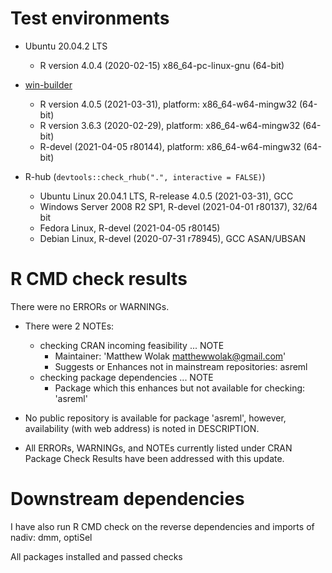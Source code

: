 # Test environments
  - Ubuntu 20.04.2 LTS
    - R version 4.0.4 (2020-02-15) x86_64-pc-linux-gnu (64-bit)

  - [win-builder](https://win-builder.r-project.org/)
    - R version 4.0.5 (2021-03-31), platform: x86_64-w64-mingw32 (64-bit)
    - R version 3.6.3 (2020-02-29), platform: x86_64-w64-mingw32 (64-bit)
    - R-devel (2021-04-05 r80144), platform: x86_64-w64-mingw32 (64-bit) 
    
  - R-hub (`devtools::check_rhub(".", interactive = FALSE)`)
    - Ubuntu Linux 20.04.1 LTS, R-release 4.0.5 (2021-03-31), GCC
    - Windows Server 2008 R2 SP1, R-devel (2021-04-01 r80137), 32/64 bit
    - Fedora Linux, R-devel (2021-04-05 r80145)
    - Debian Linux, R-devel (2020-07-31 r78945), GCC ASAN/UBSAN

# R CMD check results
There were no ERRORs or WARNINGs.

  - There were 2 NOTEs:

    - checking CRAN incoming feasibility ... NOTE
        - Maintainer: 'Matthew Wolak <matthewwolak@gmail.com>'
        - Suggests or Enhances not in mainstream repositories: asreml
    - checking package dependencies ... NOTE
        - Package which this enhances but not available for checking: 'asreml'

  - No public repository is available for package 'asreml', however, availability (with web address) is noted in DESCRIPTION.

  - All ERRORs, WARNINGs, and NOTEs currently listed under CRAN Package Check Results have been addressed with this update. 


# Downstream dependencies
I have also run R CMD check on the reverse dependencies and imports of nadiv: 
  dmm, optiSel
  
All packages installed and passed checks
